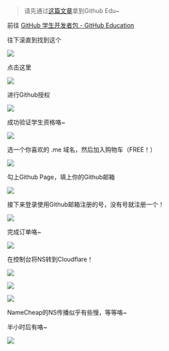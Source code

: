 
> 请先通过[这篇文章](/posts/github-edu/)拿到Github Edu~

前往 [GitHub 学生开发者包 - GitHub Education](https://education.github.com/pack)

往下滚直到找到这个

![](../assets/images/2025-08-11-22-40-15-747b62efa69a5b34182a68ac4c7130cb.png)

点击这里

![](../assets/images/2025-08-11-22-40-31-image.png)

进行Github授权

![](../assets/images/2025-08-11-22-40-48-5e092849ebad203968bd801ad2d4534a.png)

成功验证学生资格咯~

![](../assets/images/2025-08-11-22-41-00-703f88997e8c2281f2a473e03a19a061.png)

选一个你喜欢的 .me 域名，然后加入购物车（FREE！）

![](../assets/images/2025-08-11-22-41-21-0a5f5a19e86e622f923b2ca7ec2d0a1e.png)

勾上Github Page，填上你的Github邮箱

![](../assets/images/2025-08-11-22-41-48-1812c773c7f4044f2705f565dfb443bc.png)

接下来登录使用Github邮箱注册的号，没有号就注册一个！

![](../assets/images/2025-08-11-22-42-19-b6c04a5c6d9c66e729c54d9f66c2ef44.png)

完成订单咯~

![](../assets/images/2025-08-11-22-42-33-8b2edf1503f41426c60a0218c87b8ae5.png)

在控制台将NS转到Cloudflare！

![](../assets/images/2025-08-11-22-42-47-5a59c356ad54788f34f0cfee2428853b.png)

![](../assets/images/2025-08-11-22-42-52-dcbcc938cbfaaade3d7a98538af3a26a.png)

![](../assets/images/2025-08-11-22-42-56-de9a3668c84d4209aa997c643711befb.png)

NameCheap的NS传播似乎有些慢，等等咯~

半小时后有咯~

![](../assets/images/2025-08-11-22-54-37-image.png)
